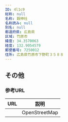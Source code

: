 ```yaml
---
ID: 4l1c9
総称: null
名称: 穀神社
名称読み: null
別名: null
都道府県: 広島県
区域: 竹原市
緯度: 34.3570063
経度: 132.9054579
郵便番号: 7250012
住所: 広島県竹原市下野町３５８８
---
```


## その他

### 参考URL

| URL | 説明          |
| --- | ------------- |
|     | OpenStreetMap |
